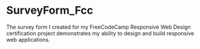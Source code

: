 # SurveyForm_Fcc
The survey form I created for my FreeCodeCamp Responsive Web Design certification project demonstrates my ability to design and build responsive web applications.
